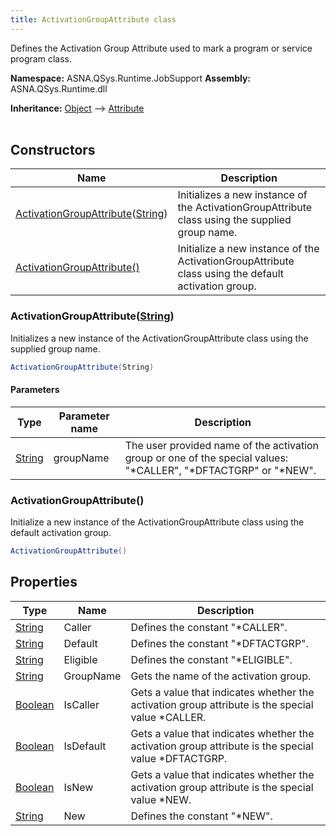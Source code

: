```yaml
---
title: ActivationGroupAttribute class
---
```


Defines the Activation Group Attribute used to mark a program or service program class.

**Namespace:** ASNA.QSys.Runtime.JobSupport
**Assembly:** ASNA.QSys.Runtime.dll

**Inheritance:** [Object](https://docs.microsoft.com/en-us/dotnet/api/system.object) --> [Attribute](https://docs.microsoft.com/en-us/dotnet/api/system.attribute)
<br>
<br>

## Constructors

| Name | Description |
| --- | --- |
| [ActivationGroupAttribute](#activationgroupattributestring)([String](https://docs.microsoft.com/en-us/dotnet/api/system.string)) | Initializes a new instance of the ActivationGroupAttribute class using the supplied group name.
| [ActivationGroupAttribute()](#activationgroupattribute) | Initialize a new instance of the ActivationGroupAttribute class using the default activation group.

### ActivationGroupAttribute([String](https://docs.microsoft.com/en-us/dotnet/api/system.string))

Initializes a new instance of the ActivationGroupAttribute class using the supplied group name.

```cs
ActivationGroupAttribute(String)
```

#### Parameters

| Type | Parameter name | Description
| --- | --- | ---
| [String](https://docs.microsoft.com/en-us/dotnet/api/system.string) | groupName | The user provided name of the activation group or one of the special values: "*CALLER", "*DFTACTGRP" or "*NEW".  

### ActivationGroupAttribute()

Initialize a new instance of the ActivationGroupAttribute class using the default activation group.

```cs
ActivationGroupAttribute()
```

## Properties

| Type | Name | Description
| --- | --- | --- 
| [String](https://learn.microsoft.com/en-us/dotnet/api/system.string?view=net-8.0) | Caller | Defines the constant "*CALLER". |
| [String](https://learn.microsoft.com/en-us/dotnet/api/system.string?view=net-8.0) | Default | Defines the constant "*DFTACTGRP". |
| [String](https://learn.microsoft.com/en-us/dotnet/api/system.string?view=net-8.0) | Eligible | Defines the constant "*ELIGIBLE". |
| [String](https://learn.microsoft.com/en-us/dotnet/api/system.string?view=net-8.0) | GroupName | Gets the name of the activation group. |
| [Boolean](https://docs.microsoft.com/en-us/dotnet/api/system.boolean) | IsCaller | Gets a value that indicates whether the activation group attribute is the special value *CALLER. |
| [Boolean](https://docs.microsoft.com/en-us/dotnet/api/system.boolean) | IsDefault | Gets a value that indicates whether the activation group attribute is the special value *DFTACTGRP. |
| [Boolean](https://docs.microsoft.com/en-us/dotnet/api/system.boolean) | IsNew | Gets a value that indicates whether the activation group attribute is the special value *NEW. |
| [String](https://learn.microsoft.com/en-us/dotnet/api/system.string?view=net-8.0) | New | Defines the constant "*NEW". |
